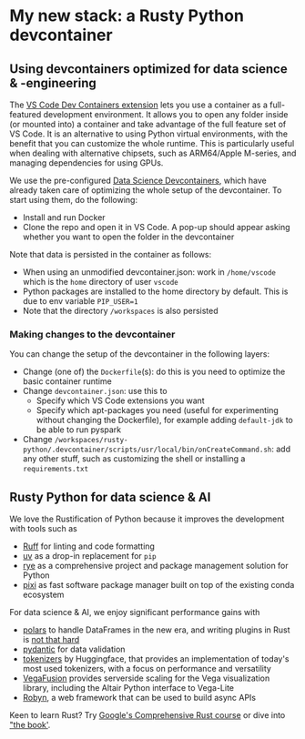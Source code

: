 # My new stack: a Rusty Python devcontainer

## Using devcontainers optimized for data science & -engineering

The [VS Code Dev Containers extension](https://code.visualstudio.com/docs/devcontainers/containers) lets you use a container as a full-featured development environment. It allows you to open any folder inside (or mounted into) a container and take advantage of the full feature set of VS Code. It is an alternative to using Python virtual environments, with the benefit that you can customize the whole runtime. This is particularly useful when dealing with alternative chipsets, such as ARM64/Apple M-series, and managing dependencies for using GPUs.

We use the pre-configured [Data Science Devcontainers](https://github.com/b-data/data-science-devcontainers), which have already taken care of optimizing the whole setup of the devcontainer. To start using them, do the following:

- Install and run Docker
- Clone the repo and open it in VS Code. A pop-up should appear asking whether you want to open the folder in the devcontainer

Note that data is persisted in the container as follows:
  - When using an unmodified devcontainer.json: work in `/home/vscode` which is the `home` directory of user `vscode`
  - Python packages are installed to the home directory by default. This is due to env variable `PIP_USER=1`
  - Note that the directory `/workspaces` is also persisted

### Making changes to the devcontainer

You can change the setup of the devcontainer in the following layers:

- Change (one of) the `Dockerfile`(s): do this is you need to optimize the basic container runtime
- Change `devcontainer.json`: use this to
  - Specify which VS Code extensions you want
  - Specify which apt-packages you need (useful for experimenting without changing the Dockerfile), for example adding `default-jdk` to be able to run pyspark
- Change `/workspaces/rusty-python/.devcontainer/scripts/usr/local/bin/onCreateCommand.sh`: add any other stuff, such as customizing the shell or installing a `requirements.txt`

## Rusty Python for data science & AI

We love the Rustification of Python because it improves the development with tools such as
-   [Ruff](https://docs.astral.sh/ruff/) for linting and code formatting
-   [uv](https://github.com/astral-sh/uv) as a drop-in replacement for `pip`
-   [rye](https://github.com/astral-sh/rye) as a comprehensive project and package management solution for Python
-   [pixi](https://prefix.dev/) as fast software package manager built on top of the existing conda ecosystem

For data science & AI, we enjoy significant performance gains with
- [polars](https://pola.rs/) to handle DataFrames in the new era, and writing plugins in Rust is [not that hard](https://marcogorelli.github.io/polars-plugins-tutorial/)
- [pydantic](https://docs.pydantic.dev/latest/) for data validation
- [tokenizers](https://github.com/huggingface/tokenizers) by Huggingface, that provides an implementation of today's most used tokenizers, with a focus on performance and versatility
- [VegaFusion](https://vegafusion.io/index.html) provides serverside scaling for the Vega visualization library, including the Altair Python interface to Vega-Lite
- [Robyn](https://robyn.tech/), a web framework that can be used to build async APIs

Keen to learn Rust? Try [Google's Comprehensive Rust course](https://google.github.io/comprehensive-rust/) or dive into ["the book'](https://www.rust-lang.org/learn).
